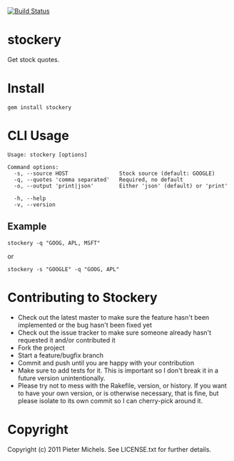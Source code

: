 [![Build Status](https://secure.travis-ci.org/pierot/stockery.png)](http://travis-ci.org/pierot/stockery)

stockery
======
Get stock quotes.

Install
=======
`gem install stockery`

CLI Usage
========

    Usage: stockery [options]

    Command options:
      -s, --source HOST                Stock source (default: GOOGLE)
      -q, --quotes 'comma separated'   Required, no default
      -o, --output 'print|json'        Either 'json' (default) or 'print'
      
      -h, --help 
      -v, --version

Example
-------
`stockery -q "GOOG, APL, MSFT"`

or

`stockery -s "GOOGLE" -q "GOOG, APL"`


Contributing to Stockery
======================
* Check out the latest master to make sure the feature hasn't been implemented or the bug hasn't been fixed yet
* Check out the issue tracker to make sure someone already hasn't requested it and/or contributed it
* Fork the project
* Start a feature/bugfix branch
* Commit and push until you are happy with your contribution
* Make sure to add tests for it. This is important so I don't break it in a future version unintentionally.
* Please try not to mess with the Rakefile, version, or history. If you want to have your own version, or is otherwise necessary, that is fine, but please isolate to its own commit so I can cherry-pick around it.


Copyright
=========
Copyright (c) 2011 Pieter Michels. See LICENSE.txt for further details.
